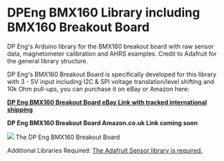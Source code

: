 # DPEng BMX160 Library including BMX160 Breakout Board
DP Eng's Arduino library for the BMX160 breakout board with raw sensor data, magnetometer calibration and AHRS examples. Credit to Adafruit for the general library structure.

DP Eng's BMX160 Breakout Board is specifically developed for this library with 3 - 5V input including I2C & SPI voltage translation/level shifting and 10k Ohm pull-ups, you can purchase it on eBay or Amazon here:

<b><a href="https://www.ebay.co.uk/itm/323835783928">DP Eng BMX160 Breakout Board eBay Link with tracked international shipping</a></b>

<b>DP Eng BMX160 Breakout Board Amazon.co.uk Link coming soon</b>

<img src="https://i.ebayimg.com/images/g/Ez0AAOSw~PBdBhe3/s-l1600.jpg" />
The DP Eng BMX160 Breakout Board

Additional Libraries Required: 
<a href="https://github.com/adafruit/Adafruit_Sensor">The Adafruit Sensor library is required.</a>
